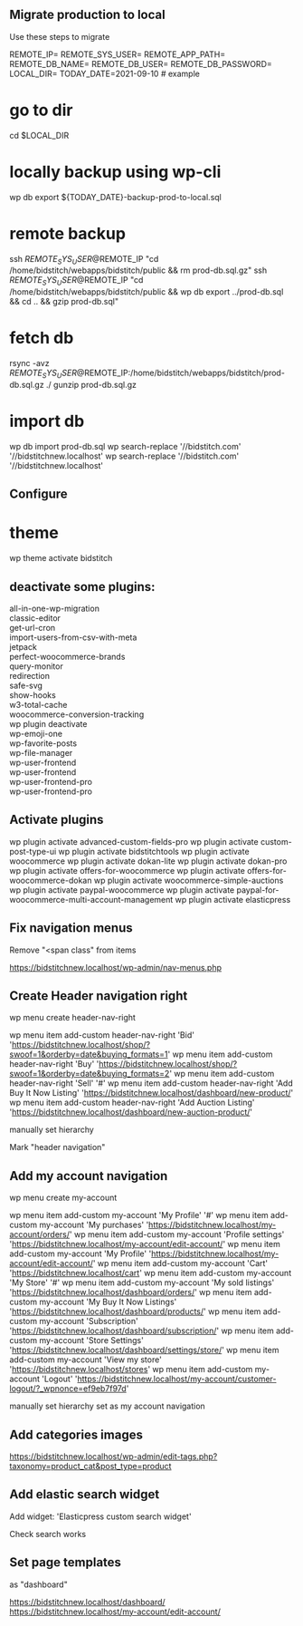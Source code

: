 Migrate production to local
------------------------

Use these steps to migrate

REMOTE_IP=
REMOTE_SYS_USER=
REMOTE_APP_PATH=
REMOTE_DB_NAME=
REMOTE_DB_USER=
REMOTE_DB_PASSWORD=
LOCAL_DIR=
TODAY_DATE=2021-09-10 # example

# go to dir

cd $LOCAL_DIR

# locally backup using wp-cli

wp db export ${TODAY_DATE}-backup-prod-to-local.sql

# remote backup 
ssh $REMOTE_SYS_USER@$REMOTE_IP "cd /home/bidstitch/webapps/bidstitch/public && rm prod-db.sql.gz"
ssh $REMOTE_SYS_USER@$REMOTE_IP "cd /home/bidstitch/webapps/bidstitch/public && wp db export ../prod-db.sql && cd .. && gzip prod-db.sql"

# fetch db
rsync -avz $REMOTE_SYS_USER@$REMOTE_IP:/home/bidstitch/webapps/bidstitch/prod-db.sql.gz ./
gunzip prod-db.sql.gz

# import db
wp db import prod-db.sql
wp search-replace '//bidstitch.com'  '//bidstitchnew.localhost'
wp search-replace '\/\/bidstitch.com'  '\/\/bidstitchnew.localhost'


Configure
---------

# theme

wp theme activate bidstitch

deactivate some plugins:
------------------------


all-in-one-wp-migration \
classic-editor \
get-url-cron \
import-users-from-csv-with-meta \
jetpack \
perfect-woocommerce-brands \
query-monitor \
redirection \
safe-svg \
show-hooks \
w3-total-cache \
woocommerce-conversion-tracking \
wp plugin deactivate \
wp-emoji-one \
wp-favorite-posts \
wp-file-manager \
wp-user-frontend \
wp-user-frontend \
wp-user-frontend-pro \
wp-user-frontend-pro 


Activate plugins
----------------

wp plugin activate advanced-custom-fields-pro
wp plugin activate custom-post-type-ui
wp plugin activate bidstitchtools
wp plugin activate woocommerce
wp plugin activate dokan-lite
wp plugin activate dokan-pro
wp plugin activate offers-for-woocommerce
wp plugin activate offers-for-woocommerce-dokan
wp plugin activate woocommerce-simple-auctions
wp plugin activate paypal-woocommerce
wp plugin activate paypal-for-woocommerce-multi-account-management
wp plugin activate elasticpress


Fix navigation menus
--------------------

Remove "<span class" from items

https://bidstitchnew.localhost/wp-admin/nav-menus.php


Create Header navigation right
-----------------------

wp menu create header-nav-right

wp menu item add-custom header-nav-right 'Bid' 'https://bidstitchnew.localhost/shop/?swoof=1&orderby=date&buying_formats=1'
wp menu item add-custom header-nav-right 'Buy' 'https://bidstitchnew.localhost/shop/?swoof=1&orderby=date&buying_formats=2'
wp menu item add-custom header-nav-right 'Sell' '#'
    wp menu item add-custom header-nav-right 'Add Buy It Now Listing' 'https://bidstitchnew.localhost/dashboard/new-product/'
    wp menu item add-custom header-nav-right 'Add Auction Listing' 'https://bidstitchnew.localhost/dashboard/new-auction-product/'

manually set hierarchy

Mark "header navigation"


Add my account navigation
-------------------------

wp menu create my-account

wp menu item add-custom my-account 'My Profile' '#'
    wp menu item add-custom my-account 'My purchases' 'https://bidstitchnew.localhost/my-account/orders/'
    wp menu item add-custom my-account 'Profile settings' 'https://bidstitchnew.localhost/my-account/edit-account/'
    wp menu item add-custom my-account 'My Profile' 'https://bidstitchnew.localhost/my-account/edit-account/'
    wp menu item add-custom my-account 'Cart' 'https://bidstitchnew.localhost/cart'
wp menu item add-custom my-account 'My Store' '#'
    wp menu item add-custom my-account 'My sold listings' 'https://bidstitchnew.localhost/dashboard/orders/'
    wp menu item add-custom my-account 'My Buy It Now Listings' 'https://bidstitchnew.localhost/dashboard/products/'
    wp menu item add-custom my-account 'Subscription' 'https://bidstitchnew.localhost/dashboard/subscription/'
    wp menu item add-custom my-account 'Store Settings' 'https://bidstitchnew.localhost/dashboard/settings/store/'
    wp menu item add-custom my-account 'View my store' 'https://bidstitchnew.localhost/stores'
wp menu item add-custom my-account 'Logout' 'https://bidstitchnew.localhost/my-account/customer-logout/?_wpnonce=ef9eb7f97d'

manually set hierarchy
set as my account navigation

Add categories images
---------------------

https://bidstitchnew.localhost/wp-admin/edit-tags.php?taxonomy=product_cat&post_type=product

Add elastic search widget
-----------------

Add widget: 'Elasticpress custom search widget'

Check search works


Set page templates
------------------

as "dashboard"

https://bidstitchnew.localhost/dashboard/
https://bidstitchnew.localhost/my-account/edit-account/



